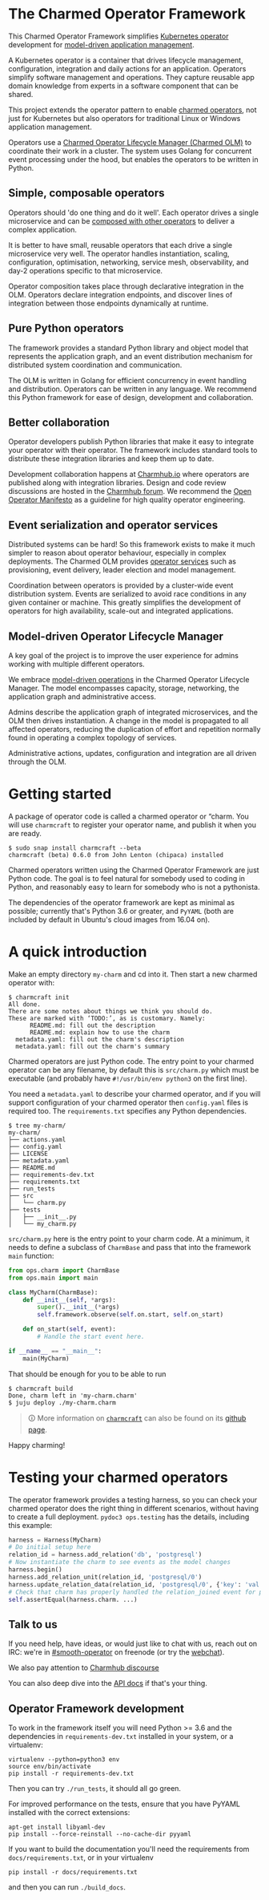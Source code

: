# The Charmed Operator Framework

This Charmed Operator Framework simplifies [Kubernetes
operator](https://charmhub.io/about) development for 
[model-driven application
management](https://juju.is/model-driven-operations).

A Kubernetes operator is a container that drives lifecycle management,
configuration, integration and daily actions for an application.
Operators simplify software management and operations. They capture
reusable app domain knowledge from experts in a software component that
can be shared.

This project extends the operator pattern to enable 
[charmed operators](https://juju.is/universal-operators), not just
for Kubernetes but also operators for traditional Linux or Windows
application management.

Operators use a [Charmed Operator Lifecycle Manager
(Charmed OLM)](https://juju.is/operator-lifecycle-manager) to coordinate their
work in a cluster. The system uses Golang for concurrent event
processing under the hood, but enables the operators to be written in
Python.

## Simple, composable operators

Operators should 'do one thing and do it well'. Each operator drives a
single microservice and can be [composed with other 
operators](https://juju.is/integration) to deliver a complex application.

It is better to have small, reusable operators that each drive a single
microservice very well. The operator handles instantiation, scaling,
configuration, optimisation, networking, service mesh, observability,
and day-2 operations specific to that microservice.

Operator composition takes place through declarative integration in
the OLM. Operators declare integration endpoints, and discover lines of
integration between those endpoints dynamically at runtime.

## Pure Python operators

The framework provides a standard Python library and object model that
represents the application graph, and an event distribution mechanism for
distributed system coordination and communication.

The OLM is written in Golang for efficient concurrency in event handling
and distribution. Operators can be written in any language. We recommend
this Python framework for ease of design, development and collaboration.

## Better collaboration

Operator developers publish Python libraries that make it easy to integrate
your operator with their operator. The framework includes standard tools
to distribute these integration libraries and keep them up to date.

Development collaboration happens at [Charmhub.io](https://charmhub.io/) where
operators are published along with integration libraries. Design and
code review discussions are hosted in the
[Charmhub forum](https://discourse.charmhub.io/). We recommend the
[Open Operator Manifesto](https://charmhub.io/manifesto) as a guideline for
high quality operator engineering.

## Event serialization and operator services

Distributed systems can be hard! So this framework exists to make it much
simpler to reason about operator behaviour, especially in complex deployments.
The Charmed OLM provides [operator services](https://juju.is/operator-services) such
as provisioning, event delivery, leader election and model management.

Coordination between operators is provided by a cluster-wide event
distribution system. Events are serialized to avoid race conditions in any
given container or machine. This greatly simplifies the development of
operators for high availability, scale-out and integrated applications.

## Model-driven Operator Lifecycle Manager

A key goal of the project is to improve the user experience for admins
working with multiple different operators.

We embrace [model-driven operations](https://juju.is/model-driven-operations)
in the Charmed Operator Lifecycle Manager. The model encompasses capacity,
storage, networking, the application graph and administrative access.

Admins describe the application graph of integrated microservices, and
the OLM then drives instantiation. A change in the model is propagated
to all affected operators, reducing the duplication of effort and
repetition normally found in operating a complex topology of services.

Administrative actions, updates, configuration and integration are all
driven through the OLM.

# Getting started

A package of operator code is called a charmed operator or “charm. You will use `charmcraft`
to register your operator name, and publish it when you are ready.

```
$ sudo snap install charmcraft --beta
charmcraft (beta) 0.6.0 from John Lenton (chipaca) installed
```

Charmed operators written using the Charmed Operator Framework are just Python code. The goal
is to feel natural for somebody used to coding in Python, and reasonably
easy to learn for somebody who is not a pythonista.

The dependencies of the operator framework are kept as minimal as possible;
currently that's Python 3.6 or greater, and `PyYAML` (both are included by
default in Ubuntu's cloud images from 16.04 on).

# A quick introduction

Make an empty directory `my-charm` and cd into it. Then start a new charmed operator
with:

```
$ charmcraft init
All done.
There are some notes about things we think you should do.
These are marked with ‘TODO:’, as is customary. Namely:
      README.md: fill out the description
      README.md: explain how to use the charm
  metadata.yaml: fill out the charm's description
  metadata.yaml: fill out the charm's summary
```

Charmed operators are just Python code. The entry point to your charmed operator can
be any filename, by default this is `src/charm.py` which must be executable
(and probably have `#!/usr/bin/env python3` on the first line).

You need a `metadata.yaml` to describe your charmed operator, and if you will support
configuration of your charmed operator then `config.yaml` files is required too. The
`requirements.txt` specifies any Python dependencies.

```
$ tree my-charm/
my-charm/
├── actions.yaml
├── config.yaml
├── LICENSE
├── metadata.yaml
├── README.md
├── requirements-dev.txt
├── requirements.txt
├── run_tests
├── src
│   └── charm.py
├── tests
│   ├── __init__.py
│   └── my_charm.py
```

`src/charm.py` here is the entry point to your charm code. At a minimum, it
needs to define a subclass of `CharmBase` and pass that into the framework
`main` function:

```python
from ops.charm import CharmBase
from ops.main import main

class MyCharm(CharmBase):
    def __init__(self, *args):
        super().__init__(*args)
        self.framework.observe(self.on.start, self.on_start)

    def on_start(self, event):
        # Handle the start event here.

if __name__ == "__main__":
    main(MyCharm)
```

That should be enough for you to be able to run

```
$ charmcraft build
Done, charm left in 'my-charm.charm'
$ juju deploy ./my-charm.charm
```

> 🛈 More information on [`charmcraft`](https://pypi.org/project/charmcraft/) can
> also be found on its [github page](https://github.com/canonical/charmcraft).

Happy charming!

# Testing your charmed operators

The operator framework provides a testing harness, so you can check your
charmed operator does the right thing in different scenarios, without having to create
a full deployment. `pydoc3 ops.testing` has the details, including this
example:

```python
harness = Harness(MyCharm)
# Do initial setup here
relation_id = harness.add_relation('db', 'postgresql')
# Now instantiate the charm to see events as the model changes
harness.begin()
harness.add_relation_unit(relation_id, 'postgresql/0')
harness.update_relation_data(relation_id, 'postgresql/0', {'key': 'val'})
# Check that charm has properly handled the relation_joined event for postgresql/0
self.assertEqual(harness.charm. ...)
```

## Talk to us

If you need help, have ideas, or would just like to chat with us, reach out on
IRC: we're in [#smooth-operator] on freenode (or try the [webchat]).

We also pay attention to [Charmhub discourse](https://discourse.charmhub.io/)

You can also deep dive into the [API docs] if that's your thing.

[webchat]: https://webchat.freenode.net/#smooth-operator
[#smooth-operator]: irc://chat.freenode.net/%23smooth-operator
[discourse]: https://discourse.juju.is/c/charming
[API docs]: https://ops.rtfd.io/

## Operator Framework development

To work in the framework itself you will need Python >= 3.6 and the
dependencies in `requirements-dev.txt` installed in your system, or a
virtualenv:

    virtualenv --python=python3 env
    source env/bin/activate
    pip install -r requirements-dev.txt

Then you can try `./run_tests`, it should all go green.

For improved performance on the tests, ensure that you have PyYAML
installed with the correct extensions:

    apt-get install libyaml-dev
    pip install --force-reinstall --no-cache-dir pyyaml

If you want to build the documentation you'll need the requirements from
`docs/requirements.txt`, or in your virtualenv

    pip install -r docs/requirements.txt

and then you can run `./build_docs`.
